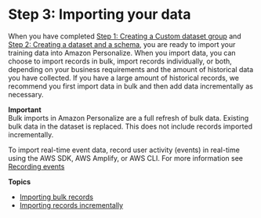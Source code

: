 # Step 3: Importing your data<a name="data-prep-importing"></a>

 When you have completed [Step 1: Creating a Custom dataset group](data-prep-ds-group.md) and [Step 2: Creating a dataset and a schema](data-prep-creating-datasets.md), you are ready to import your training data into Amazon Personalize\. When you import data, you can choose to import records in bulk, import records individually, or both, depending on your business requirements and the amount of historical data you have collected\. If you have a large amount of historical records, we recommend you first import data in bulk and then add data incrementally as necessary\. 

**Important**  
Bulk imports in Amazon Personalize are a full refresh of bulk data\. Existing bulk data in the dataset is replaced\. This does not include records imported incrementally\.

 To import real\-time event data, record user activity \(events\) in real\-time using the AWS SDK, AWS Amplify, or AWS CLI\. For more information see [Recording events](recording-events.md) 

**Topics**
+ [Importing bulk records](bulk-data-import.md)
+ [Importing records incrementally](incremental-data-updates.md)